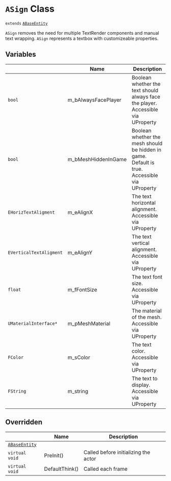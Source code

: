 # `ASign` Class

`extends` [`ABaseEntity`](./ABaseEntity.md)

`ASign` removes the need for multiple TextRender components and manual text wrapping. `ASign` represents a textbox with customizeable properties.

## Variables

|  | Name | Description |
| --- | --- | --- |
| `bool` | m_bAlwaysFacePlayer | Boolean whether the text should always face the player. Accessible via UProperty |
| `bool` | m_bMeshHiddenInGame | Boolean whether the mesh should be hidden in game. Default is true. Accessible via UProperty |
| `EHorizTextAligment` | m_eAlignX | The text horizontal alignment. Accessible via UProperty |
| `EVerticalTextAligment` | m_eAlignY | The text vertical alignment. Accessible via UProperty |
| `float` | m_fFontSize | The text font size. Accessible via UProperty |
| `UMaterialInterface*` | m_pMeshMaterial | The material of the mesh. Accessible via UProperty |
| `FColor` | m_sColor | The text color. Accessible via UProperty |
| `FString` | m_string | The text to display. Accessible via UProperty |

## Overridden
|  | Name | Description |
| --- | --- | --- |
| [`ABaseEntity`](./ABaseEntity.md) | | |
| `virtual void` | PreInit() | Called before initializing the actor |
| `virtual void` | DefaultThink() | Called each frame |
